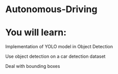# Autonomous-Driving


# You will learn:
Implementation of YOLO model in Object Detection

Use object detection on a car detection dataset

Deal with bounding boxes
